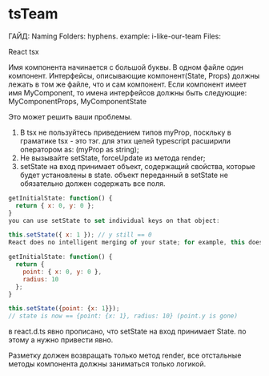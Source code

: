 # tsTeam
ГАЙД:
Naming
  Folders: hyphens.
    example: i-like-our-team
  Files: 
  
React tsx

Имя компонента начинается с большой буквы.
В одном файле один компонент.
Интерфейсы, описывающие компонент(State, Props)
должны лежать в том же файле, что и сам компонент.
Если компонент имеет имя MyComponent, то имена интерфейсов должны быть следующие:
MyComponentProps, MyComponentState


Это может решить ваши проблемы.
1) В tsx не пользуйтесь приведением типов <any>myProp, поскльку в граматике tsx <identifier> - это тэг.
для этих целей typescript расширили оператором as: (myProp as string);
2) Не вызывайте setState, forceUpdate из метода render;
3) setState на вход принимает объект, содержащий свойства, которые будет установлены в state. объект переданный в setState не обязательно должен содержать все поля.
```javascript 
getInitialState: function() {
  return { x: 0, y: 0 };
}
you can use setState to set individual keys on that object:

this.setState({ x: 1 }); // y still == 0
React does no intelligent merging of your state; for example, this does not work:

getInitialState: function() {
  return {
    point: { x: 0, y: 0 },
    radius: 10
  };
}

this.setState({point: {x: 1}});
// state is now == {point: {x: 1}, radius: 10} (point.y is gone)
```
в react.d.ts явно прописано, что setState на вход принимает State. по этому а нужно привести явно.    

Разметку должен возвращать только метод render, все отстальные методы компонента должны заниматься только логикой.
